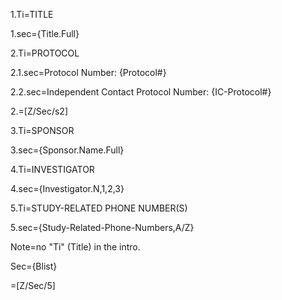 1.Ti=TITLE

1.sec={Title.Full}

2.Ti=PROTOCOL

2.1.sec=Protocol Number: {Protocol#}

2.2.sec=Independent Contact Protocol Number: {IC-Protocol#}

2.=[Z/Sec/s2]

3.Ti=SPONSOR

3.sec={Sponsor.Name.Full}

4.Ti=INVESTIGATOR

4.sec={Investigator.N,1,2,3}

5.Ti=STUDY-RELATED PHONE NUMBER(S)

5.sec={Study-Related-Phone-Numbers,A/Z}

Note=no "Ti" (Title) in the intro.

Sec={Blist}

=[Z/Sec/5]